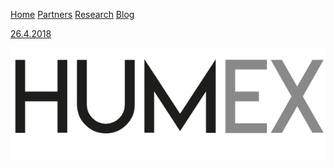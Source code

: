 [Home](index.html) [Partners](partners.html) [Research](research.html) [Blog](blog.md)

[26.4.2018](blogpost.md)

![humex Logo](/images/Logo_Humex.png)

